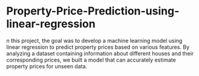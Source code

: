 # Property-Price-Prediction-using-linear-regression
n this project, the goal was to develop a machine learning model using linear regression to predict property prices based on various features. By analyzing a dataset containing information about different houses and their corresponding prices, we built a model that can accurately estimate property prices for unseen data.
